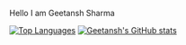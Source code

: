 Hello  I am Geetansh Sharma

[![Top Languages](https://github-readme-stats.vercel.app/api/top-langs/?username=Dracarys0511&layout=compact)](https://github.com/Dracarys0511/github-readme-stats)
[![Geetansh's GitHub stats](https://github-readme-stats.vercel.app/api?username=Dracarys0511)](https://github.com/Dracarys0511/github-readme-stats)


